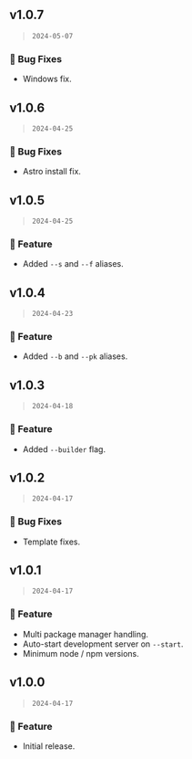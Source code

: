 ## v1.0.7

> `2024-05-07`

### 🐞 Bug Fixes
- Windows fix.

## v1.0.6

> `2024-04-25`

### 🐞 Bug Fixes
- Astro install fix.

## v1.0.5

> `2024-04-25`

### 🎉 Feature
- Added `--s` and `--f` aliases.

## v1.0.4

> `2024-04-23`

### 🎉 Feature
- Added `--b` and `--pk` aliases.

## v1.0.3

> `2024-04-18`

### 🎉 Feature
- Added `--builder` flag.

## v1.0.2

> `2024-04-17`

### 🐞 Bug Fixes
- Template fixes.

## v1.0.1

> `2024-04-17`

### 🎉 Feature
- Multi package manager handling.
- Auto-start development server on `--start`.
- Minimum node / npm versions.

## v1.0.0

> `2024-04-17`

### 🎉 Feature
- Initial release.